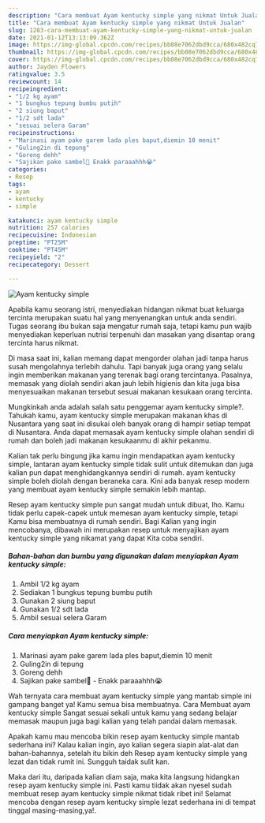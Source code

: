 ```yaml
---
description: "Cara membuat Ayam kentucky simple yang nikmat Untuk Jualan"
title: "Cara membuat Ayam kentucky simple yang nikmat Untuk Jualan"
slug: 1283-cara-membuat-ayam-kentucky-simple-yang-nikmat-untuk-jualan
date: 2021-01-12T13:13:09.362Z
image: https://img-global.cpcdn.com/recipes/bb08e7062dbd9cca/680x482cq70/ayam-kentucky-simple-foto-resep-utama.jpg
thumbnail: https://img-global.cpcdn.com/recipes/bb08e7062dbd9cca/680x482cq70/ayam-kentucky-simple-foto-resep-utama.jpg
cover: https://img-global.cpcdn.com/recipes/bb08e7062dbd9cca/680x482cq70/ayam-kentucky-simple-foto-resep-utama.jpg
author: Jayden Flowers
ratingvalue: 3.5
reviewcount: 14
recipeingredient:
- "1/2 kg ayam"
- "1 bungkus tepung bumbu putih"
- "2 siung baput"
- "1/2 sdt lada"
- "sesuai selera Garam"
recipeinstructions:
- "Marinasi ayam pake garem lada ples baput,diemin 10 menit"
- "Guling2in di tepung"
- "Goreng dehh"
- "Sajikan pake sambel🤤 Enakk paraaahhh😭"
categories:
- Resep
tags:
- ayam
- kentucky
- simple

katakunci: ayam kentucky simple 
nutrition: 257 calories
recipecuisine: Indonesian
preptime: "PT25M"
cooktime: "PT45M"
recipeyield: "2"
recipecategory: Dessert

---
```



![Ayam kentucky simple](https://img-global.cpcdn.com/recipes/bb08e7062dbd9cca/680x482cq70/ayam-kentucky-simple-foto-resep-utama.jpg)

Apabila kamu seorang istri, menyediakan hidangan nikmat buat keluarga tercinta merupakan suatu hal yang menyenangkan untuk anda sendiri. Tugas seorang ibu bukan saja mengatur rumah saja, tetapi kamu pun wajib menyediakan keperluan nutrisi terpenuhi dan masakan yang disantap orang tercinta harus nikmat.

Di masa  saat ini, kalian memang dapat mengorder olahan jadi tanpa harus susah mengolahnya terlebih dahulu. Tapi banyak juga orang yang selalu ingin memberikan makanan yang terenak bagi orang tercintanya. Pasalnya, memasak yang diolah sendiri akan jauh lebih higienis dan kita juga bisa menyesuaikan makanan tersebut sesuai makanan kesukaan orang tercinta. 



Mungkinkah anda adalah salah satu penggemar ayam kentucky simple?. Tahukah kamu, ayam kentucky simple merupakan makanan khas di Nusantara yang saat ini disukai oleh banyak orang di hampir setiap tempat di Nusantara. Anda dapat memasak ayam kentucky simple olahan sendiri di rumah dan boleh jadi makanan kesukaanmu di akhir pekanmu.

Kalian tak perlu bingung jika kamu ingin mendapatkan ayam kentucky simple, lantaran ayam kentucky simple tidak sulit untuk ditemukan dan juga kalian pun dapat menghidangkannya sendiri di rumah. ayam kentucky simple boleh diolah dengan beraneka cara. Kini ada banyak resep modern yang membuat ayam kentucky simple semakin lebih mantap.

Resep ayam kentucky simple pun sangat mudah untuk dibuat, lho. Kamu tidak perlu capek-capek untuk memesan ayam kentucky simple, tetapi Kamu bisa membuatnya di rumah sendiri. Bagi Kalian yang ingin mencobanya, dibawah ini merupakan resep untuk menyajikan ayam kentucky simple yang nikamat yang dapat Kita coba sendiri.

<!--inarticleads1-->

##### Bahan-bahan dan bumbu yang digunakan dalam menyiapkan Ayam kentucky simple:

1. Ambil 1/2 kg ayam
1. Sediakan 1 bungkus tepung bumbu putih
1. Gunakan 2 siung baput
1. Gunakan 1/2 sdt lada
1. Ambil sesuai selera Garam




<!--inarticleads2-->

##### Cara menyiapkan Ayam kentucky simple:

1. Marinasi ayam pake garem lada ples baput,diemin 10 menit
1. Guling2in di tepung
1. Goreng dehh
1. Sajikan pake sambel🤤 - Enakk paraaahhh😭




Wah ternyata cara membuat ayam kentucky simple yang mantab simple ini gampang banget ya! Kamu semua bisa membuatnya. Cara Membuat ayam kentucky simple Sangat sesuai sekali untuk kamu yang sedang belajar memasak maupun juga bagi kalian yang telah pandai dalam memasak.

Apakah kamu mau mencoba bikin resep ayam kentucky simple mantab sederhana ini? Kalau kalian ingin, ayo kalian segera siapin alat-alat dan bahan-bahannya, setelah itu bikin deh Resep ayam kentucky simple yang lezat dan tidak rumit ini. Sungguh taidak sulit kan. 

Maka dari itu, daripada kalian diam saja, maka kita langsung hidangkan resep ayam kentucky simple ini. Pasti kamu tiidak akan nyesel sudah membuat resep ayam kentucky simple nikmat tidak ribet ini! Selamat mencoba dengan resep ayam kentucky simple lezat sederhana ini di tempat tinggal masing-masing,ya!.

